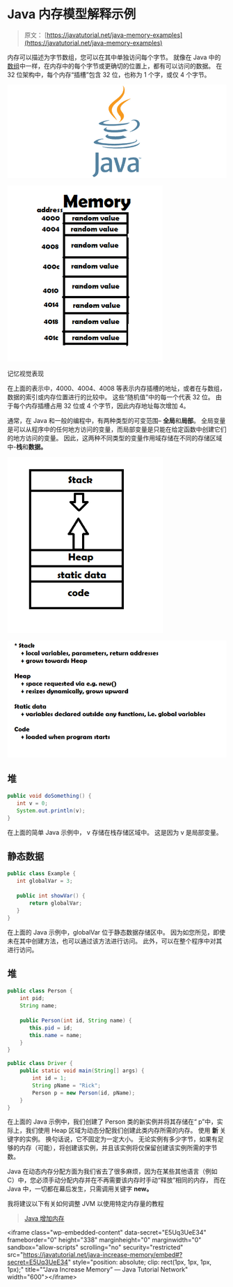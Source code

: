 # Java 内存模型解释示例

> 原文： [https://javatutorial.net/java-memory-examples](https://javatutorial.net/java-memory-examples)

内存可以描述为字节数组，您可以在其中单独访问每个字节。 就像在 Java 中的[数组](https://javatutorial.net/java-array)中一样，在内存中的每个字节或更确切的位置上，都有可以访问的数据。 在 32 位架构中，每个内存“插槽”包含 32 位，也称为 1 个字，或仅 4 个字节。

![java-featured-image](img/e0db051dedc1179e7424b6d998a6a772.jpg)

![Memory visual representation](img/751d3b0a0d5f994387d9626692b0926c.jpg)

记忆视觉表现

在上面的表示中，4000、4004、4008 等表示内存插槽的地址，或者在与数组，数据的索引或内存位置进行的比较中。 这些“随机值”中的每一个代表 32 位。 由于每个内存插槽占用 32 位或 4 个字节，因此内存地址每次增加 4。

通常，在 Java 和一般的编程中，有两种类型的可变范围– **全局**和**局部**。 全局变量是可以从程序中的任何地方访问的变量，而局部变量是只能在给定函数中创建它们的地方访问的变量。 因此，这两种不同类型的变量作用域存储在不同的存储区域中-**栈**和**数据。**

![Memory regions](img/3977ced81858595e9eccbc2660b4817d.jpg)

![](img/58f53523efe509a0615a71203b1770cf.jpg)

## 堆

```java
public void doSomething() {
   int v = 0;
   System.out.println(v);
}
```

在上面的简单 Java 示例中， v 存储在栈存储区域中。 这是因为 v 是局部变量。

## 静态数据

```java
public class Example {
   int globalVar = 3;

   public int showVar() {
       return globalVar;
   }
}
```

在上面的 Java 示例中，globalVar 位于静态数据存储区中。 因为如您所见，即使未在其中创建方法，也可以通过该方法进行访问。 此外，可以在整个程序中对其进行访问。

## 堆

```java
public class Person {
    int pid;
    String name;

    public Person(int id, String name) {
       this.pid = id;
       this.name = name;
    }
}

```

```java
public class Driver {
    public static void main(String[] args) {
        int id = 1;
        String pName = "Rick";
        Person p = new Person(id, pName);
    }
}
```

在上面的 Java 示例中，我们创建了 Person 类的新实例并将其存储在“ p”中，实际上，我们使用 Heap 区域为动态分配我们创建此类内存所需的内存。 使用 **新** 关键字的实例。 换句话说，它不固定为一定大小。 无论实例有多少字节，如果有足够的内存（可能），将创建该实例，并且该实例将仅保留创建该实例所需的字节数。

Java 在动态内存分配方面为我们省去了很多麻烦，因为在某些其他语言（例如 C）中，您必须手动分配内存并在不再需要该内存时手动“释放”相同的内存， 而在 Java 中，一切都在幕后发生，只需调用关键字 **new。**

我将建议以下有关如何调整 JVM 以使用特定内存量的教程

> [Java 增加内存](https://javatutorial.net/java-increase-memory)

&lt;iframe class="wp-embedded-content" data-secret="E5Uq3UeE34" frameborder="0" height="338" marginheight="0" marginwidth="0" sandbox="allow-scripts" scrolling="no" security="restricted" src="https://javatutorial.net/java-increase-memory/embed#?secret=E5Uq3UeE34" style="position: absolute; clip: rect(1px, 1px, 1px, 1px);" title="“Java Increase Memory” — Java Tutorial Network" width="600"&gt;&lt;/iframe&gt;